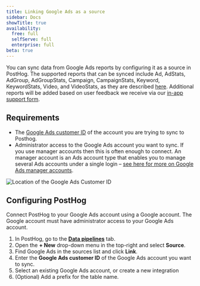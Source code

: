 ```yaml
---
title: Linking Google Ads as a source
sidebar: Docs
showTitle: true
availability:
  free: full
  selfServe: full
  enterprise: full
beta: true
---
```


You can sync data from Google Ads reports by configuring it as a source in PostHog. The supported reports that can be synced include Ad, AdStats, AdGroup, AdGroupStats, Campaign, CampaignStats, Keyword, KeywordStats, Video, and VideoStats, as they are described [here](https://cloud.google.com/bigquery/docs/google-ads-transformation). Additional reports will be added based on user feedback we receive via our [in-app support form](https://us.posthog.com/#panel=support%3Afeedback%3Adata_warehouse%3Alow%3Atrue).

## Requirements
- The [Google Ads customer ID](https://support.google.com/google-ads/answer/1704344) of the account you are trying to sync to Posthog.
- Administrator access to the Google Ads account you want to sync. If you use manager accounts then this is often enough to connect. An manager account is an Ads account type that enables you to manage several Ads accounts under a single login – [see here for more on Google Ads manager accounts](https://support.google.com/google-ads/answer/6139186).

![Location of the Google Ads Customer ID](https://res.cloudinary.com/dmukukwp6/image/upload/2024_10_31_at_15_15_51_a7a003008c.png)


## Configuring PostHog

Connect PostHog to your Google Ads account using a Google account. The Google account must have administrator access to your Google Ads account.


1. In PostHog, go to the **[Data pipelines](https://us.posthog.com/pipeline/sources)** tab.
2. Open the **+ New** drop-down menu in the top-right and select **Source**.
3. Find Google Ads in the sources list and click **Link**.
4. Enter the **Google Ads customer ID** of the Google Ads account you want to sync.
5. Select an existing Google Ads account, or create a new integration
6. (Optional) Add a prefix for the table name.
